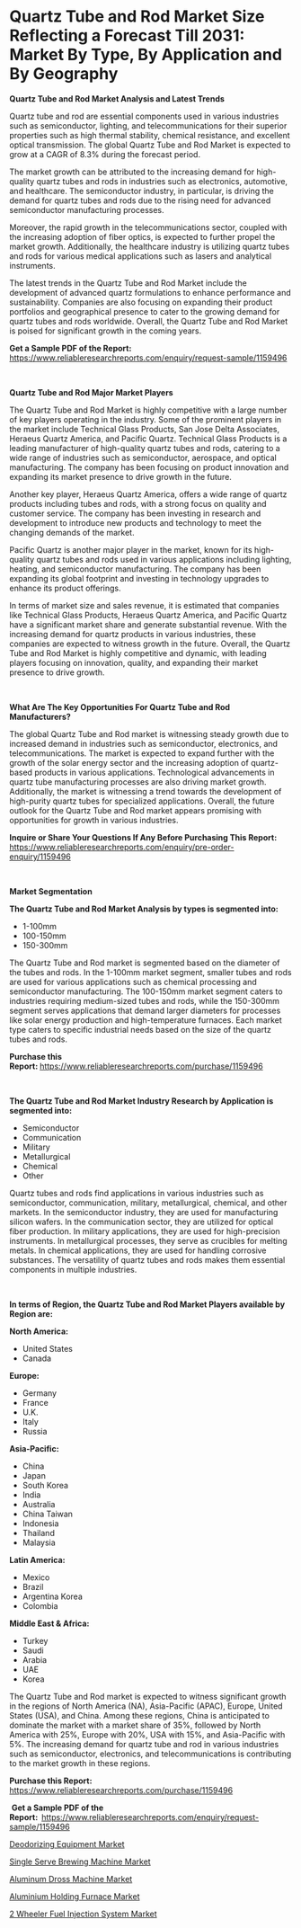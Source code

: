 <p><h1>Quartz Tube and Rod Market Size Reflecting a Forecast Till 2031: Market By Type, By Application and By Geography</h1></p><p><strong>Quartz Tube and Rod Market Analysis and Latest Trends</strong></p>
<p><p>Quartz tube and rod are essential components used in various industries such as semiconductor, lighting, and telecommunications for their superior properties such as high thermal stability, chemical resistance, and excellent optical transmission. The global Quartz Tube and Rod Market is expected to grow at a CAGR of 8.3% during the forecast period.</p><p>The market growth can be attributed to the increasing demand for high-quality quartz tubes and rods in industries such as electronics, automotive, and healthcare. The semiconductor industry, in particular, is driving the demand for quartz tubes and rods due to the rising need for advanced semiconductor manufacturing processes.</p><p>Moreover, the rapid growth in the telecommunications sector, coupled with the increasing adoption of fiber optics, is expected to further propel the market growth. Additionally, the healthcare industry is utilizing quartz tubes and rods for various medical applications such as lasers and analytical instruments.</p><p>The latest trends in the Quartz Tube and Rod Market include the development of advanced quartz formulations to enhance performance and sustainability. Companies are also focusing on expanding their product portfolios and geographical presence to cater to the growing demand for quartz tubes and rods worldwide. Overall, the Quartz Tube and Rod Market is poised for significant growth in the coming years.</p></p>
<p><strong>Get a Sample PDF of the Report:&nbsp;</strong> <a href="https://www.reliableresearchreports.com/enquiry/request-sample/1159496">https://www.reliableresearchreports.com/enquiry/request-sample/1159496</a></p>
<p>&nbsp;</p>
<p><strong>Quartz Tube and Rod Major Market Players</strong></p>
<p><p>The Quartz Tube and Rod Market is highly competitive with a large number of key players operating in the industry. Some of the prominent players in the market include Technical Glass Products, San Jose Delta Associates, Heraeus Quartz America, and Pacific Quartz. Technical Glass Products is a leading manufacturer of high-quality quartz tubes and rods, catering to a wide range of industries such as semiconductor, aerospace, and optical manufacturing. The company has been focusing on product innovation and expanding its market presence to drive growth in the future.</p><p>Another key player, Heraeus Quartz America, offers a wide range of quartz products including tubes and rods, with a strong focus on quality and customer service. The company has been investing in research and development to introduce new products and technology to meet the changing demands of the market.</p><p>Pacific Quartz is another major player in the market, known for its high-quality quartz tubes and rods used in various applications including lighting, heating, and semiconductor manufacturing. The company has been expanding its global footprint and investing in technology upgrades to enhance its product offerings.</p><p>In terms of market size and sales revenue, it is estimated that companies like Technical Glass Products, Heraeus Quartz America, and Pacific Quartz have a significant market share and generate substantial revenue. With the increasing demand for quartz products in various industries, these companies are expected to witness growth in the future. Overall, the Quartz Tube and Rod Market is highly competitive and dynamic, with leading players focusing on innovation, quality, and expanding their market presence to drive growth.</p></p>
<p>&nbsp;</p>
<p><strong>What Are The Key Opportunities For Quartz Tube and Rod Manufacturers?</strong></p>
<p><p>The global Quartz Tube and Rod market is witnessing steady growth due to increased demand in industries such as semiconductor, electronics, and telecommunications. The market is expected to expand further with the growth of the solar energy sector and the increasing adoption of quartz-based products in various applications. Technological advancements in quartz tube manufacturing processes are also driving market growth. Additionally, the market is witnessing a trend towards the development of high-purity quartz tubes for specialized applications. Overall, the future outlook for the Quartz Tube and Rod market appears promising with opportunities for growth in various industries.</p></p>
<p><strong>Inquire or Share Your Questions If Any Before Purchasing This Report:</strong> <a href="https://www.reliableresearchreports.com/enquiry/pre-order-enquiry/1159496">https://www.reliableresearchreports.com/enquiry/pre-order-enquiry/1159496</a></p>
<p>&nbsp;</p>
<p><strong>Market Segmentation</strong></p>
<p><strong>The Quartz Tube and Rod Market Analysis by types is segmented into:</strong></p>
<p><ul><li>1-100mm</li><li>100-150mm</li><li>150-300mm</li></ul></p>
<p><p>The Quartz Tube and Rod market is segmented based on the diameter of the tubes and rods. In the 1-100mm market segment, smaller tubes and rods are used for various applications such as chemical processing and semiconductor manufacturing. The 100-150mm market segment caters to industries requiring medium-sized tubes and rods, while the 150-300mm segment serves applications that demand larger diameters for processes like solar energy production and high-temperature furnaces. Each market type caters to specific industrial needs based on the size of the quartz tubes and rods.</p></p>
<p><strong>Purchase this Report:&nbsp;</strong><a href="https://www.reliableresearchreports.com/purchase/1159496">https://www.reliableresearchreports.com/purchase/1159496</a></p>
<p>&nbsp;</p>
<p><strong>The Quartz Tube and Rod Market Industry Research by Application is segmented into:</strong></p>
<p><ul><li>Semiconductor</li><li>Communication</li><li>Military</li><li>Metallurgical</li><li>Chemical</li><li>Other</li></ul></p>
<p><p>Quartz tubes and rods find applications in various industries such as semiconductor, communication, military, metallurgical, chemical, and other markets. In the semiconductor industry, they are used for manufacturing silicon wafers. In the communication sector, they are utilized for optical fiber production. In military applications, they are used for high-precision instruments. In metallurgical processes, they serve as crucibles for melting metals. In chemical applications, they are used for handling corrosive substances. The versatility of quartz tubes and rods makes them essential components in multiple industries.</p></p>
<p>&nbsp;</p>
<p><strong>In terms of Region, the Quartz Tube and Rod Market Players available by Region are:</strong></p>
<p>
    <p> <strong> North America: </strong>
        <ul>
            <li>United States</li>
            <li>Canada</li>
        </ul>
        </p> 
    <p> <strong> Europe: </strong>
        <ul>
            <li>Germany</li>
            <li>France</li>
            <li>U.K.</li>
            <li>Italy</li>
            <li>Russia</li>
        </ul>
        </p> 
    <p> <strong> Asia-Pacific: </strong>
        <ul>
            <li>China</li>
            <li>Japan</li>
            <li>South Korea</li>
            <li>India</li>
            <li>Australia</li>
            <li>China Taiwan</li>
            <li>Indonesia</li>
            <li>Thailand</li>
            <li>Malaysia</li>
        </ul>
        </p> 
    <p> <strong> Latin America: </strong>
        <ul>
            <li>Mexico</li>
            <li>Brazil</li>
            <li>Argentina Korea</li>
            <li>Colombia</li>
        </ul>
        </p> 
    <p> <strong> Middle East & Africa: </strong>
        <ul>
            <li>Turkey</li>
            <li>Saudi</li>
            <li>Arabia</li>
            <li>UAE</li>
            <li>Korea</li>
        </ul>
    </p>
    </p>
<p><p>The Quartz Tube and Rod market is expected to witness significant growth in the regions of North America (NA), Asia-Pacific (APAC), Europe, United States (USA), and China. Among these regions, China is anticipated to dominate the market with a market share of 35%, followed by North America with 25%, Europe with 20%, USA with 15%, and Asia-Pacific with 5%. The increasing demand for quartz tube and rod in various industries such as semiconductor, electronics, and telecommunications is contributing to the market growth in these regions.</p></p>
<p><strong>Purchase this Report: </strong><a href="https://www.reliableresearchreports.com/purchase/1159496">https://www.reliableresearchreports.com/purchase/1159496</a></p>
<p>&nbsp;<strong>Get a Sample PDF of the Report:&nbsp;&nbsp;</strong><a href="https://www.reliableresearchreports.com/enquiry/request-sample/1159496">https://www.reliableresearchreports.com/enquiry/request-sample/1159496</a></p>
<p><strong></strong></p>
<p><p><a href="https://medium.com/p/8e96a726d3ab/edit">Deodorizing Equipment Market</a></p><p><a href="https://github.com/ChiragRP21/Market-Research-Report-List-3/blob/main/single-serve-brewing-machine-market.md">Single Serve Brewing Machine Market</a></p><p><a href="https://medium.com/p/decae839888c/edit">Aluminum Dross Machine Market</a></p><p><a href="https://medium.com/p/a4c3c8021982/edit">Aluminium Holding Furnace Market</a></p><p><a href="https://github.com/Airanohannonzb68e5pb53oc1/Market-Research-Report-List-1/blob/main/2-wheeler-fuel-injection-system-market.md">2 Wheeler Fuel Injection System Market</a></p></p>